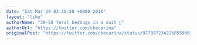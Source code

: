 ```yaml
---
date: "Sat Mar 24 03:30:50 +0000 2018"
layout: "like"
authorName: "30-50 feral bedbugs in a suit 👔"
authorUrl: "https://twitter.com/checarina"
originalPost: "https://twitter.com/checarina/status/977387234226855936"
---
```


